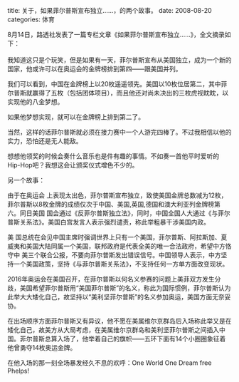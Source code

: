 title: 关于，如果菲尔普斯宣布独立……，的两个故事。
date: 2008-08-20
categories: 体育

8月14日，路透社发表了一篇专栏文章《如果菲尔普斯宣布独立……》，全文摘录如下：  
        
我知道这只是个玩笑，但是如果有一天，菲尔普斯宣布从美国独立，成为一个新的国家，他或许可以在奥运会的金牌榜排到第四——跟美国并列。  
  
我们可以看到，中国在金牌榜上以20枚遥遥领先。美国以10枚位居第二，其中菲尔普斯就赢得了五枚（包括团体项目），而且他还对尚未决出的三枚虎视眈眈，以实现他的八金梦想。  
  
如果他梦想实现，就可以在金牌榜上排到第二了。  
  
当然，这样的话菲尔普斯就必须在接力赛中一个人游完四棒了。不过我相信以他的实力，恐怕还是无人能敌。  
  
想想他领奖的时候会奏什么音乐也是件有趣的事情。不如奏一首他平时爱听的Hip-Hop吧？我想这会让颁奖仪式增色不少的。  
  
另一个故事：  
  
由于在奥运会 上表现太出色，菲尔普斯宣布独立，致使美国金牌总数减为12枚，菲尔普斯以8枚金牌的成绩仅次于中国、美国,英国,德国和澳大利亚列金牌榜第六。同日美国 国会通过《反菲尔普斯独立法》，同时，中国全国人大通过《与菲尔普斯关系法》。美国白宫发言人表示强烈谴责，称此举粗暴干涉美国内政。  
  
美 国总统在会见中国主席时强调世界上只有一个美国，菲尔普斯、阿拉斯加、夏威夷和美国大陆同属一个美国，联邦政府是代表全美的唯一合法政府，希望中方恪守中 美三个联合公报，不要向菲尔普斯发出错误信号。中国领导人表示，中方坚持一个美国政策，坚持《与菲尔普斯关系法》，不支持任何一方单方面改变现状。  
  
2016年奥运会在美国召开，在菲尔普斯以何名义参赛的问题上美菲双方发生分歧，美国希望菲尔普斯用“美国菲尔普斯”的名义，称此为国际惯例，菲尔普斯认为此举大大矮化自己，故坚持以“美利坚菲尔普斯”的名义参加奥运，美国方面无奈妥协。  
  
在出场顺序方面菲尔普斯又有异议，他不愿在美属维尔京群岛后入场称此举又是在矮化自己，故美方从大局考虑，在美属维尔京群岛和美利坚菲尔普斯之间插入中国。菲尔普斯总算入场了，他举着自己的旗帜——五环下面有14个小圈圈象征着他曾勇夺14枚奥运金牌。  
  
在他入场的那一刻全场暴发经久不息的欢呼：One World One Dream free Phelps!
